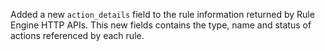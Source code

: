 Added a new `action_details` field to the rule information returned by Rule Engine HTTP APIs.  This new fields contains the type, name and status of actions referenced by each rule.
